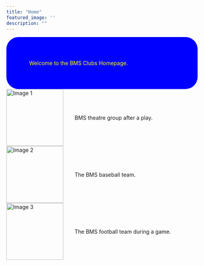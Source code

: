 ```yaml
---
title: "Home"
featured_image: ''
description: ""
---
```


  <div style="background-color: blue; padding: 60px; border-radius: 32px; color:yellow;">
  Welcome to the BMS Clubs Homepage.
</div>
</div>

<div style="display: flex; align-items: center; gap: 30px; flex-wrap: nowrap;">

  <div style="display: flex; align-items: center; gap: 30px;">
    <img src="images/BMS4.jpg" alt="Image 1" style="height: 150px;">
    <span>BMS theatre group after a play.</span>
  </div>
    </div>

  <div style="display: flex; align-items: center; gap: 30px;">
    <img src="https://resources.finalsite.net/images/f_auto,q_auto,t_image_size_4/v1743437065/mcpsorg/w7hu0u7jc5lzak9ztbnz/BaseballMarch2025.jpg" alt="Image 2" style="height: 150px;">
    <span>The BMS baseball team.</span>
  </div>
    </div>

  <div style="display: flex; align-items: center; gap: 30px;">
    <img src="https://resources.finalsite.net/images/f_auto,q_auto,t_image_size_2/v1690389009/mcpsorg/hyzt3aygytdob2skqbzt/footballforwebsite.jpg" alt="Image 3" style="height: 150px;">
    <span>The BMS football team during a game.</span>
  </div>
    </div>